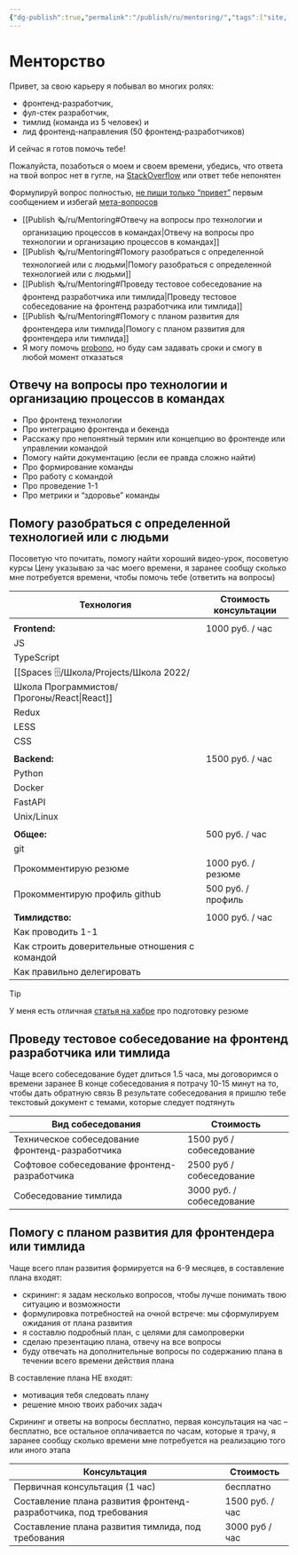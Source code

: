 ```yaml
---
{"dg-publish":true,"permalink":"/publish/ru/mentoring/","tags":["site, mentoring"]}
---
```


# Менторство
Привет, за свою карьеру я побывал во многих ролях: 
- фронтенд-разработчик,
- фул-стек разработчик, 
- тимлид (команда из 5 человек) и 
- лид фронтенд-направления (50 фронтенд-разработчиков)

И сейчас я готов помочь тебе!

Пожалуйста, позаботься о моем и своем времени, убедись, что ответа на твой вопрос нет в гугле, на [StackOverflow](https://stackoverflow.com/) или ответ тебе непонятен

Формулируй вопрос полностью,  [не пиши только “привет”](https://www.nohello.com/) первым сообщением и избегай [мета-вопросов](https://nometa.xyz/) 

- [[Publish 🗞/ru/Mentoring#Отвечу на вопросы про технологии и организацию процессов в командах\|Отвечу на вопросы про технологии и организацию процессов в командах]]
- [[Publish 🗞/ru/Mentoring#Помогу разобраться с определенной технологией или с людьми\|Помогу разобраться с определенной технологией или с людьми]]
- [[Publish 🗞/ru/Mentoring#Проведу тестовое собеседование на фронтенд разработчика или тимлида\|Проведу тестовое собеседование на фронтенд разработчика или тимлида]]
- [[Publish 🗞/ru/Mentoring#Помогу с планом развития для фронтендера или тимлида\|Помогу с планом развития для фронтендера или тимлида]]
- Я могу помочь [probono](https://ru.wikipedia.org/wiki/Pro_bono), но буду сам задавать сроки и смогу в любой момент отказаться

## Отвечу на вопросы про технологии и организацию процессов в командах
- Про фронтенд технологии
- Про интеграцию фронтенда и бекенда
- Расскажу про непонятный термин или концепцию во фронтенде или управлении командой
- Помогу найти документацию (если ее правда сложно найти)
- Про формирование команды
- Про работу с командой
- Про проведение 1-1 
- Про метрики и “здоровье” команды

## Помогу разобраться с определенной технологией или с людьми
Посоветую что почитать, помогу найти хороший видео-урок, посоветую курсы
Цену указываю за час моего времени, я заранее сообщу сколько мне потребуется времени, чтобы помочь тебе (ответить на вопросы)


| Технология                                     | Стоимость консультации |
| ---------------------------------------------- | ---------------------- |
|                                                |                        |
| **Frontend:**                                  | 1000 руб. / час        |
| JS                                             |                        |
| TypeScript                                     |                        |
| [[Spaces 🗄/Школа/Projects/Школа 2022/Школа Программистов/Прогоны/React\|React]]                                      |                        |
| Redux                                          |                        |
| LESS                                           |                        |
| CSS                                            |                        |
|                                                |                        |
| **Backend:**                                   | 1500 руб. / час        |
| Python                                         |                        |
| Docker                                         |                        |
| FastAPI                                        |                        |
| Unix/Linux                                     |                        |
|                                                |                        |
| **Общее:**                                     | 500 руб. / час         |
| git                                            |                        |
| Прокомментирую резюме                          | 1000 руб. / резюме                       |
| Прокомментирую профиль github                  | 500 руб. / профиль                       |
|                                                |                        |
| **Тимлидство:**                                | 1000 руб. / час        |
| Как проводить 1-1                              |                        |
| Как строить доверительные отношения с командой |                        |
| Как правильно делегировать                     |                        |

> [!TIP] 
> У меня есть отличная [статья на хабре](https://habr.com/ru/company/hh/blog/710446/) про подготовку резюме


## Проведу тестовое собеседование на фронтенд разработчика или тимлида
Чаще всего собеседование будет длиться 1.5 часа, мы договоримся о времени заранее
В конце собеседования я потрачу 10-15 минут на то, чтобы дать обратную связь
В результате собеседования я пришлю тебе текстовый документ с темами, которые следует подтянуть

| Вид собеседования                                | Стоимость      |
| ------------------------------------------------ | -------------- |
| Техническое собеседование  фронтенд-разработчика | 1500 руб / собеседование |
| Софтовое собеседование фронтенд-разработчика     | 2500 руб / собеседование |
| Собеседование тимлида                            | 3000 руб. / собеседование               |

## Помогу с планом развития для фронтендера или тимлида
Чаще всего план развития формируется на 6-9 месяцев, в составление плана входят:
- скрининг: я задам несколько вопросов, чтобы лучше понимать твою ситуацию и возможности
- формулировка потребностей на очной встрече: мы сформулируем ожидания от плана развития
- я составлю подробный план, с целями для самопроверки
- сделаю презентацию плана, отвечу на все вопросы
- буду отвечать на дополнительные вопросы по содержанию плана в течении всего времени действия плана

В составление плана НЕ входят:
- мотивация тебя следовать плану
- решение мною твоих рабочих задач

Скрининг и ответы на вопросы бесплатно, первая консультация на час – бесплатно, все остальное оплачивается по часам, которые я трачу, я заранее сообщу сколько времени мне потребуется на реализацию того или иного этапа

| Консультация                                                         | Стоимость       |
| -------------------------------------------------------------------- | --------------- |
| Первичная консультация (1 час)                                       | бесплатно       |
| Составление плана развития фронтенд-разработчика, под требования | 1500 руб. / час |
| Составление плана развития тимлида, под требования               | 3000 руб / час                |
